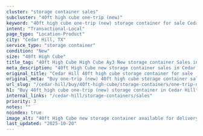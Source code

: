 ```yaml
---
cluster: "storage container sales"
subcluster: "40ft high cube one-trip (new)"
keyword: "40ft high cube one-trip (new) storage container for sale Cedar Hill, TX"
intent: "Transactional-Local"
page_type: "Location-Product"
city: "Cedar Hill, TX"
service_type: "storage container"
condition: "New"
size: "40ft High Cube"
title_tag: "40ft High Cube High Cube Ay3 New storage container Sales in Cedar Hill | LC Container"
meta_description: "40ft High Cube new storage container sales in Cedar Hill. High cube containers with extra height. Fast delivery, competitive pricing. Serving storage containers area. Quote ID: FN9. Call (214) 524-4168 for your free quote today."
original_title: "Cedar Hill 40ft high cube storage container for sale | LC"
original_meta: "Buy one-trip (new) 40ft high cube storage container sale with local delivery in Cedar Hill, TX. LC Container — local Since 2003. Request a fast quote today."
url_slug: "/cedar-hill/buy/40ft-high-cube/storage-containers/one-trip-new"
h1: "Buy 40ft high cube one-trip (new) storage container in Cedar Hill"
internal_links: "/cedar-hill/storage-containers/sales"
priority: 3
notes: ""
noindex: true
image_alt: "40ft High Cube new storage container available for delivery in Cedar Hill"
last_updated: "2025-10-20"
---
```


<!-- TODO: Add unique city/inventory copy, images, and internal links here. -->
